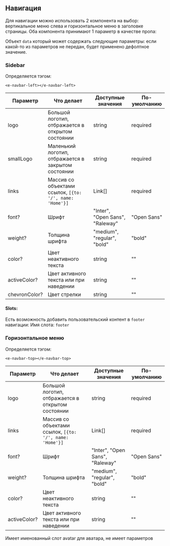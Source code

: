 ## Навигация

Для навигации можно использовать 2 компонента на выбор: вертикальное меню слева и горизонтальное меню в заголовке страницы.
Оба компонента принимают 1 параметр в качестве пропа:

Объект `data` который может содержать следующие параметры:
если какой-то из параметров не передан, будет применено дефолтное значение.

### Sidebar
Определяется тэгом:
```vue
<e-navbar-left></e-navbar-left>
```

| Параметр      | Что делает                                              | Доступные значения              | По-умолчанию |
|---------------|---------------------------------------------------------|---------------------------------|--------------|
| logo          | Большой логотип, отбражается в открытом состоянии       | string                          | required     |
| smallLogo     | Маленький логотип, отбражается в закрытом состоянии     | string                          | required     |
| links         | Массив со объектами ссылок, `[{to: '/', name: 'Home'}]` | Link[]                          | required     |
| font?         | Шрифт                                                   | "Inter", "Open Sans", "Raleway" | "Open Sans"  |
| weight?       | Толщина шрифта                                          | "medium", "regular", "bold"     | "bold"       |
| color?        | Цвет неактивного текста                                 | string                          | ""           |
| activeColor?  | Цвет активного текста или при наведении                 | string                          | ""           |
| chevronColor? | Цвет стрелки                                            | string                          | ""           |

#### Slots:
Есть возможность добавить пользовательский контент в `footer` навигации:
Имя слота: `footer`

### Горизонтальное меню
Определяется тэгом:
```vue
<e-navbar-top></e-navbar-top>
```

| Параметр     | Что делает                                              | Доступные значения              | По-умолчанию |
|--------------|---------------------------------------------------------|---------------------------------|--------------|
| logo         | Большой логотип, отбражается в открытом состоянии       | string                          | required     |
| links        | Массив со объектами ссылок, `[{to: '/', name: 'Home'}]` | Link[]                          | required     |
| font?        | Шрифт                                                   | "Inter", "Open Sans", "Raleway" | "Open Sans"  |
| weight?      | Толщина шрифта                                          | "medium", "regular", "bold"     | "bold"       |
| color?       | Цвет неактивного текста                                 | string                          | ""           |
| activeColor? | Цвет активного текста или при наведении                 | string                          | ""           |

Имеет именованный слот avatar для аватара, не имеет параметров